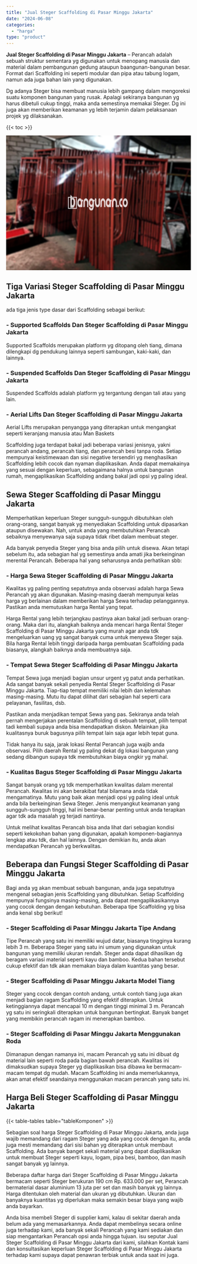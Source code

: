 ```yaml
---
title: "Jual Steger Scaffolding di Pasar Minggu Jakarta"
date: "2024-06-08"
categories: 
  - "harga"
type: "product"
---
```


**Jual Steger Scaffolding di Pasar Minggu Jakarta** – Perancah adalah sebuah struktur sementara yg digunakan untuk menopang manusia dan material dalam pembangunan gedung ataupun baangunan-bangunan besar. Format dari Scaffolding ini seperti modular dan pipa atau tabung logam, namun ada juga bahan lain yang digunakan.

Dg adanya Steger bisa membuat manusia lebih gampang dalam mengoreksi suatu komponen bangunan yang rusak. Apalagi sekiranya bangunan yg harus dibetuli cukup tinggi, maka anda semestinya memakai Steger. Dg ini juga akan memberikan keamanan yg lebih terjamin dalam pelaksanaan projek yg dilaksanakan.

{{< toc >}}

![Jual Steger Scaffolding di Pasar Minggu Jakarta](/images/sewa-scaffolding-steger-05.png)

## Tiga Variasi Steger Scaffolding di Pasar Minggu Jakarta

ada tiga jenis type dasar dari Scaffolding sebagai berikut:

### \- Supported Scaffolds Dan Steger Scaffolding di Pasar Minggu Jakarta

Supported Scaffolds merupakan platform yg ditopang oleh tiang, dimana dilengkapi dg pendukung lainnya seperti sambungan, kaki-kaki, dan lainnya.

### \- Suspended Scaffolds Dan Steger Scaffolding di Pasar Minggu Jakarta

Suspended Scaffolds adalah platform yg tergantung dengan tali atau yang lain.

### \- Aerial Lifts Dan Steger Scaffolding di Pasar Minggu Jakarta

Aerial Lifts merupakan penyangga yang diterapkan untuk mengangkat seperti keranjang manusia atau Man Baskets

Scaffolding juga terdapat bakal jadi beberapa variasi jenisnya, yakni perancah andang, perancah tiang, dan perancah besi tanpa roda. Setiap mempunyai keistimewaan dan sisi negative tersendiri yg menghasilkan Scaffolding lebih cocok dan nyaman diaplikasikan. Anda dapat memakainya yang sesuai dengan keperluan, sebagaimana halnya untuk bangunan rumah, mengaplikasikan Scaffolding andang bakal jadi opsi yg paling ideal.

## Sewa Steger Scaffolding di Pasar Minggu Jakarta

Memperhatikan keperluan Steger sungguh-sungguh dibutuhkan oleh orang-orang, sangat banyak yg menyediakan Scaffolding untuk dipasarkan ataupun disewakan. Nah, untuk anda yang membutuhkan Perancah sebaiknya menyewanya saja supaya tidak ribet dalam membuat steger.

Ada banyak penyedia Steger yang bisa anda pilih untuk disewa. Akan tetapi sebelum itu, ada sebagian hal yg semestinya anda amati jika berkeinginan merental Perancah. Beberapa hal yang seharusnya anda perhatikan sbb:

### \- Harga Sewa Steger Scaffolding di Pasar Minggu Jakarta

Kwalitas yg paling penting sepatutnya anda observasi adalah harga Sewa Perancah yg akan digunakan. Masing-masing daerah mempunyai kelas harga yg berlainan dalam memberikan harga Sewa terhadap pelanggannya. Pastikan anda memutuskan harga Rental yang tepat.

Harga Rental yang lebih terjangkau pastinya akan bakal jadi serbuan orang-orang. Maka dari itu, alangkah baiknya anda mencari harga Rental Steger Scaffolding di Pasar Minggu Jakarta yang murah agar anda tdk mengeluarkan uang yg sangat banyak cuma untuk menyewa Steger saja. Bila harga Rental lebih tinggi daripada harga pembuatan Scaffolding pada biasanya, alangkah baiknya anda membuatnya saja.

### \- Tempat Sewa Steger Scaffolding di Pasar Minggu Jakarta

Tempat Sewa juga menjadi bagian unsur urgent yg patut anda perhatikan. Ada sangat banyak sekali penyedia Rental Steger Scaffolding di Pasar Minggu Jakarta. Tiap-tiap tempat memiliki nilai lebih dan kelemahan masing-masing. Mutu itu dapat dilihat dari sebagian hal seperti cara pelayanan, fasilitas, dsb.

Pastikan anda menjadikan tempat Sewa yang pas. Sekiranya anda telah pernah mengerjakan perentalan Scaffolding di sebuah tempat, pilih tempat tadi kembali supaya anda bisa mendapatkan diskon. Melainkan jika kualitasnya buruk bagusnya pilih tempat lain saja agar lebih tepat guna.

Tidak hanya itu saja, jarak lokasi Rental Perancah juga wajib anda observasi. Pilih daerah Rental yg paling dekat dg lokasi bangunan yang sedang dibangun supaya tdk membutuhkan biaya ongkir yg mahal.

### \- Kualitas Bagus Steger Scaffolding di Pasar Minggu Jakarta

Sangat banyak orang yg tdk memperhatikan kwalitas dalam merental Perancah. Kwalitas ini akan berakibat fatal bilamana anda tidak mengamatinya. Mutu yang baik akan menjadi opsi yg paling ideal untuk anda bila berkeinginan Sewa Steger. Jenis menyangkut keamanan yang sungguh-sungguh tinggi, hal ini benar-benar penting untuk anda terapkan agar tdk ada masalah yg terjadi nantinya.

Untuk melihat kwalitas Perancah bisa anda lihat dari sebagian kondisi seperti kekokohan bahan yang digunakan, apakah komponen-bagiannya lengkap atau tdk, dan hal lainnya. Dengan demikian itu, anda akan mendapatkan Perancah yg berkwalitas.

## Beberapa dan Fungsi Steger Scaffolding di Pasar Minggu Jakarta

Bagi anda yg akan membuat sebuah bangunan, anda juga sepatutnya mengenal sebagian jenis Scaffolding yang dibutuhkan. Setiap Scaffolding mempunyai fungsinya masing-masing, anda dapat mengaplikasikannya yang cocok dengan dengan kebutuhan. Beberapa tipe Scaffolding yg bisa anda kenal sbg berikut!

### \- Steger Scaffolding di Pasar Minggu Jakarta Tipe Andang

Tipe Perancah yang satu ini memiliki wujud datar, biasanya tingginya kurang lebih 3 m. Beberapa Steger yang satu ini umum yang digunakan untuk bangunan yang memiliki ukuran rendah. Steger anda dapat dihasilkan dg beragam variasi material seperti kayu dan bamboo. Kedua bahan tersebut cukup efektif dan tdk akan memakan biaya dalam kuantitas yang besar.

### \- Steger Scaffolding di Pasar Minggu Jakarta Model Tiang

Steger yang cocok dengan contoh andang, untuk contoh tiang juga akan menjadi bagian ragam Scaffolding yang efektif diterapkan. Untuk ketinggiannya dapat mencapai 10 m dengan tinggi minimal 3 m. Perancah yg satu ini seringkali diterapkan untuk bangunan bertingkat. Banyak banget yang membikin perancah ragam ini menerapkan bamboo.

### \- Steger Scaffolding di Pasar Minggu Jakarta Menggunakan Roda

Dimanapun dengan namanya ini, macam Perancah yg satu ini dibuat dg material lain seperti roda pada bagian bawah perancah. Kwalitas ini dimaksudkan supaya Steger yg diaplikasikan bisa dibawa ke bermacam-macam tempat dg mudah. Macam Scaffolding ini anda memerlukannya, akan amat efektif seandainya menggunakan macam perancah yang satu ini.

## Harga Beli Steger Scaffolding di Pasar Minggu Jakarta

{{< table-tables table="tableKomponen" >}}

Sebagian soal harga Steger Scaffolding di Pasar Minggu Jakarta, anda juga wajib memandang dari ragam Steger yang ada yang cocok dengan itu, anda juga mesti memandang dari sisi bahan yg diterapkan untuk membaut Scaffolding. Ada banyak banget sekali material yang dapat diaplikasikan untuk membuat Steger seperti kayu, logam, pipa besi, bamboo, dan masih sangat banyak yg lainnya.

Beberapa daftar harga dari Steger Scaffolding di Pasar Minggu Jakarta bermacam seperti Steger berukuran 190 cm Rp. 633.000 per set, Perancah bermaterial dasar aluminium 13 juta per set dan masih banyak yg lainnya. Harga ditentukan oleh material dan ukuran yg dibutuhkan. Ukuran dan banyaknya kuantitas yg diperlukan maka semakin besar biaya yang wajib anda bayarkan.

Anda bisa membeli Steger di supplier kami, kalau di sekitar daerah anda belum ada yang memasarkannya. Anda dapat membelinya secara online juga terhadap kami, ada banyak sekali Perancah yang kami sediakan dan siap mengantarkan Perancah opsi anda hingga tujuan. isu seputar Jual Steger Scaffolding di Pasar Minggu Jakarta dari kami, silahkan Kontak kami dan konsultasikan keperluan Steger Scaffolding di Pasar Minggu Jakarta terhadap kami supaya dapat penawran terbiak untuk anda saat ini juga.
